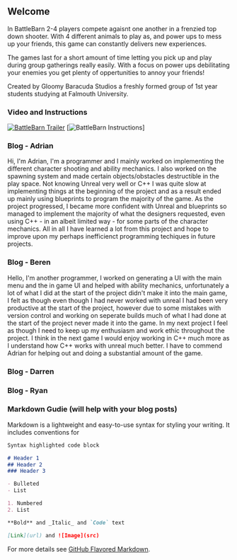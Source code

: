 ## Welcome

In BattleBarn 2-4 players compete agaisnt one another in a frenzied top down shooter. With 4 different animals to play as, and power ups to mess up your friends, this game can constantly delivers new experiences.

The games last for a short amount of time letting you pick up and play during group gatherings really easily. With a focus on power ups debilitating your enemies you get plenty of oppertunities to annoy your friends!

Created by Gloomy Baracuda Studios a freshly formed group of 1st year students studying at Falmouth University.

### Video and Instructions

[![BattleBarn Trailer](https://i.imgur.com/4etFEJ1.jpg)](https://youtu.be/rlgZfpDi7L8 "BattleBarn Trailer")
[![BattleBarn Instructions](blob:https://imgur.com/6b997ebf-7b18-4817-8177-662d244f428b)]


### Blog - Adrian
Hi, I'm Adrian, I'm a programmer and I mainly worked on implementing the different character shooting and ability mechanics. I also worked on the spawning system and made certain objects/obstacles destructible in the play space. Not knowing Unreal very well or C++ I was quite slow at implementing things at the beginning of the project and as a result ended up mainly using blueprints to program the majority of the game. As the project progressed, I became more confident with Unreal and blueprints so managed to implement the majority of what the designers requested, even using C++ - in an albeit limited way - for some parts of the character mechanics. All in all I have learned a lot from this project and hope to improve upon my perhaps inefficienct programming techiques in future projects.

### Blog - Beren
Hello, I'm another programmer, I worked on generating a UI with the main menu and the in game UI and helped with ability mechanics, unfortunately a lot of what I did at the start of the project didn't make it into the main game, I felt as though even though I had never worked with unreal I had been very productive at the start of the project, however due to some mistakes with version control and working on seperate builds much of what I had done at the start of the project never made it into the game. In my next project I feel as though I need to keep up my enthusiasm and work ethic throughout the project. I think in the next game I would enjoy working in C++ much more as I understand how C++ works with unreal much better. I have to commend Adrian for helping out and doing a substantial amount of the game.

### Blog - Darren

### Blog - Ryan

### Markdown Gudie (will help with your blog posts)

Markdown is a lightweight and easy-to-use syntax for styling your writing. It includes conventions for

```markdown
Syntax highlighted code block

# Header 1
## Header 2
### Header 3

- Bulleted
- List

1. Numbered
2. List

**Bold** and _Italic_ and `Code` text

[Link](url) and ![Image](src)
```

For more details see [GitHub Flavored Markdown](https://guides.github.com/features/mastering-markdown/).
